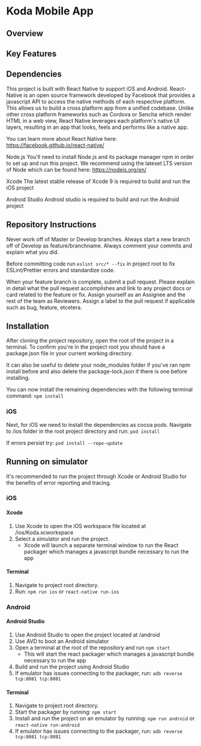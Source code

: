 # Koda Mobile App

## Overview

## Key Features

## Dependencies

This project is built with React Native to support iOS and Android. 
React-Native is an open source framework developed by Facebook that provides a 
javascript API to access the native methods of each respective platform. 
This allows us to build a cross platform app from a unified codebase. 
Unlike other cross platform frameworks such as Cordova or Sencha which render 
HTML in a web view, React Native leverages each platform's native UI layers, 
resulting in an app that looks, feels and performs like a native app.

You can learn more about React Native here: 
https://facebook.github.io/react-native/

Node.js
You'll need to install Node.js and its package manager npm in order to set up 
and run this project. We recommend using the lateset LTS version of Node which 
can be found here: https://nodejs.org/en/

Xcode
The latest stable release of Xcode 9 is required to build and run the iOS project

Android Studio
Android studio is required to build and run the Android project

## Repository Instructions
Never work off of Master or Develop branches.
Always start a new branch off of Develop as feature/branchname.
Always comment your commits and explain what you did.

Before committing code run `eslint src/* --fix` in project root 
to fix ESLint/Prettier errors and standardize code.

When your feature branch is complete, submit a pull request.
Please explain in detail what the pull request accomplishes and link to any
project docs or card related to the feature or fix.
Assign yourself as an Assignee and the rest of the team as Reviewers.
Assign a label to the pull request if applicable such as bug, feature, etcetera.


## Installation

After cloning the project repository, open the root of the project in a
terminal. To confirm you're in the project root you should have a package.json
file in your current working directory.

It can also be useful to delete your node_modules folder if you've ran npm install 
before and also delete the package-lock.json if there is one before installing.

You can now install the remaining dependencies with the following terminal 
command: `npm install`

### iOS

Next, for iOS we need to install the dependencies as cocoa pods.
Navigate to /ios folder in the root project directory and run: `pod install` 

If errors persist try: `pod install --repo-update`

## Running on simulator

It's recommended to run the project through Xcode or Android Studio for the benefits of error reporting and tracing.

### iOS

#### Xcode

1.  Use Xcode to open the iOS workspace file located at /ios/Koda.xcworkspace
2.  Select a simulator and run the project.
    - Xcode will launch a separate terminal window to run the React packager
      which manages a javascript bundle necessary to run the app
      
#### Terminal
1. Navigate to project root directory.
2. Run: `npm run ios` or `react-native run-ios`

### Android

#### Android Studio

1.  Use Android Studio to open the project located at /android
2.  Use AVD to boot an Android simulator
3.  Open a terminal at the root of the repository and run `npm start`
    - This will start the react packager which manages a javascript bundle
      necessary to run the app
4.  Build and run the project using Android Studio
5. If emulator has issues connecting to the packager, run: `adb reverse tcp:8081 tcp:8081`

#### Terminal
1. Navigate to project root directory.
2. Start the packager by running: `npm start`
3. Install and run the project on an emulator by running: 
`npm run android` or `react-native run-android`
4. If emulator has issues connecting to the packager, run: `adb reverse tcp:8081 tcp:8081`
